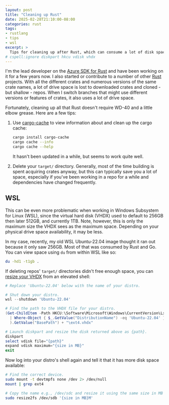 ```yaml
---
layout: post
title: "Cleaning up Rust"
date: 2025-02-28T21:10:00-08:00
categories: rust
tags:
- rustlang
- tips
- wsl
excerpt: >
  Tips for cleaning up after Rust, which can consume a lot of disk space.
# cspell:ignore diskpart hkcu vdisk vhdx
---
```

I'm the lead developer on the [Azure SDK for Rust] and have been working on it for a few years now.
I also started or contribute to a number of other [Rust] projects.
With all the different crates and numerous versions of the same crate names, a lot of drive space is lost to downloaded crates and cloned - but shallow - repos.
When I switch branches that might use different versions or features of crates, it also uses a lot of drive space.

Fortunately, cleaning up all that Rust doesn't require WD-40 and a little elbow grease. Here are a few tips:

1. Use [cargo-cache](https://crates.io/crates/cargo-cache) to view information about and clean up the cargo cache:

   ```bash
   cargo install cargo-cache
   cargo cache --info
   cargo cache --help
   ```

   It hasn't been updated in a while, but seems to work quite well.
2. Delete your `target/` directory. Generally, most of the time building is spent acquiring crates anyway,
   but this can typically save you a lot of space, especially if you've been working in a repo for a while
   and dependencies have changed frequently.

## WSL

This can be even more problematic when working in Windows Subsystem for Linux (WSL), since the virtual hard disk (VHDX)
used to default to 256GB then later 512GB, and currently 1TB.
Note, however, this is only the maximum size the VHDX sees as the maximum space.
Depending on your physical drive space availability, it may be less.

In my case, recently, my old WSL Ubuntu-22.04 image thought it ran out because it only saw 256GB.
Most of that was consumed by Rust and Go. You can view space using `du` from within WSL like so:

```bash
du -hd1 -t1gb .
```

If deleting repos' `target/` directories didn't free enough space, you can [resize your VHDX](https://learn.microsoft.com/windows/wsl/disk-space) from an elevated shell:

```powershell
# Replace 'Ubuntu-22.04' below with the name of your distro.

# Shut down your distro.
wsl --shutdown 'Ubuntu-22.04'

# Find the path to the VHDX file for your distro.
(Get-ChildItem -Path HKCU:\Software\Microsoft\Windows\CurrentVersion\Lxss `
  | Where-Object { $_.GetValue("DistributionName") -eq 'Ubuntu-22.04' } `
  ).GetValue("BasePath") + "\ext4.vhdx"

# Launch diskpart and resize the disk returned above as {path}.
diskpart
select vdisk file="{path}"
expand vdisk maximum="{size in MB}"
exit
```

Now log into your distro's shell again and tell it that it has more disk space available:

```bash
# Find the correct device.
sudo mount -t devtmpfs none /dev 2> /dev/null
mount | grep ext4

# Copy the name e.g., /dev/sdc and resize it using the same size in MB as above.
sudo resize2fs /dev/sdb '{size in MB}M'
```

[Azure SDK for Rust]: https://github.com/Azure/azure-sdk-for-rust
[Rust]: https://www.rust-lang.org
